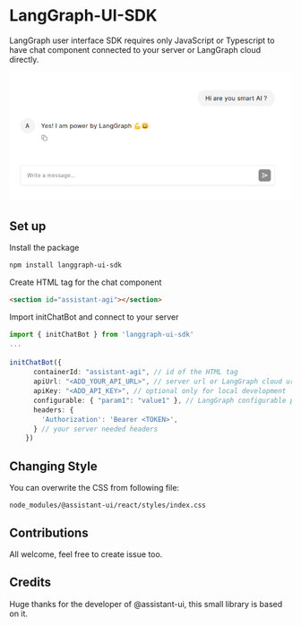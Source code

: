 # LangGraph-UI-SDK
LangGraph user interface SDK requires only JavaScript or Typescript to have chat component connected to your server or LangGraph cloud directly.   

![image](./images/intro.png)

## Set up
Install the package
```bash
npm install langgraph-ui-sdk
```
Create HTML tag for the chat component
```html
<section id="assistant-agi"></section>
```
Import initChatBot and connect to your server
```typescript
import { initChatBot } from 'langgraph-ui-sdk'
...

initChatBot({
      containerId: "assistant-agi", // id of the HTML tag
      apiUrl: "<ADD_YOUR_API_URL>", // server url or LangGraph cloud url
      apiKey: "<ADD_API_KEY>", // optional only for local development
      configurable: { "param1": "value1" }, // LangGraph configurable parameters 
      headers: {
        'Authorization': 'Bearer <TOKEN>',
      } // your server needed headers 
    })
```

## Changing Style
You can overwrite the CSS from following file:
```
node_modules/@assistant-ui/react/styles/index.css
```

## Contributions
All welcome, feel free to create issue too.

## Credits 
Huge thanks for the developer of @assistant-ui, this small library is based on it.